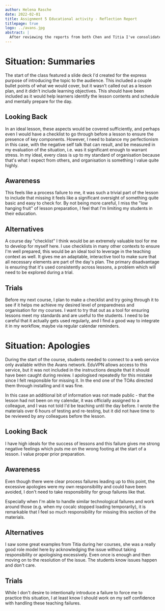 ```yaml
---
author: Helena Rasche
date: 2022-02-01
title: Assignment 5 Educational activity - Reflection Report
titlepage: true
logo: ../avans.jpg
abstract: |
  After reviewing the reports from both Chen and Titia I've consolidated a couple of key situations which I would like to address, namely the lack of good pre- and post-class summaries and excessive apologising when a missing course component was discovered.
---
```



# Situation: Summaries

The start of the class featured a slide deck I'd created for the express purpose of introducing the topic to the audience. This included a couple bullet points of what we would cover, but it wasn't called out as a lesson plan, and it didn't include learning objectives. This should have been included as it would help learners identify the lesson contents and schedule and mentally prepare for the day.

## Looking Back

In an ideal lesson, these aspects would be covered sufficiently, and perhaps even I would have a checklist to go through before a lesson to ensure the presence of key components. However, I need to balance my perfectionism in this case, with the negative self talk that can result, and be measured in my evaluation of the situation, i.e. was it significant enough to warrant stress. In my ideal, every class is up to my standard of organisation because that's what I expect from others, and organisation is something I value quite highly.

## Awareness

This feels like a process failure to me, it was such a trivial part of the lesson to include that missing it feels like a significant oversight of something quite basic and easy to check for. By not being more careful, I miss the "low hanging fruit" of lesson preparation, I feel that I'm limiting my students in their education.

## Alternatives

A course day "checklist" I think would be an extremely valuable tool for me to develop for myself here. I use checklists in many other contexts to ensure I'm well prepared, this would be an ideal tool to leverage in the teaching context as well. It gives me an adaptable, interactive tool to make sure that all necessary elements are part of the day's plan. The primary disadvantage is ensuring that it's used consistently across lessons, a problem which will need to be explored during a trial.

## Trials

Before my next course, I plan to make a checklist and try going through it to see if it helps me achieve my desired level of preparedness and organisation for my courses. I want to try that out as a tool for ensuring lessons meet my standards and are useful to the students. I need to be careful that it actually gets used regularly, and I find a good way to integrate it in my workflow, maybe via regular calendar reminders.

# Situation: Apologies

During the start of the course, students needed to connect to a web service only available within the Avans network. EduVPN allows access to this service, but it was not included in the instructions despite that it should have been caught during review. I apologised repeatedly for this mistake since I felt responsible for missing it. In the end one of the TOAs directed them through installing and it was fine.

In this case an additional bit of information was not made public - that the lesson had not been on my calendar, it was officially assigned to a colleague, and I was not told I'd be teaching until the day before. I wrote the materials over 6 hours of testing and re-testing, but it did not have time to be reviewed by any colleagues before the lesson.

## Looking Back

I have high ideals for the success of lessons and this failure gives me strong negative feelings which puts me on the wrong footing at the start of a lesson. I value proper prior preparation.

## Awareness

Even though there were clear process failures leading up to this point, the excessive apologies were my own responsibility and could have been avoided, I don't need to take responsibility for group failures like that.

Especially when I'm able to handle similar technological failures and work around those (e.g. when my cocalc stopped loading temporarily), it is remarkable that I feel so much responsibility for missing this section of the materials.

## Alternatives

I saw some great examples from Titia during her courses, she was a really good role model here by acknowledging the issue without taking responsibility or apologising excessively. Even once is enough and then moving on to the resolution of the issue. The students know issues happen and don't care.

## Trials

While I don't desire to intentionally introduce a failure to force me to practice this situation, I at least know I should work on my self confidence with handling these teaching failures.
